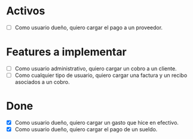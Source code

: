 # Activos
- [ ] Como usuario dueño, quiero cargar el pago a un proveedor.

# Features a implementar
- [ ] Como usuario administrativo, quiero cargar un cobro a un cliente.
- [ ] Como cualquier tipo de usuario, quiero cargar una factura y un recibo asociados a un cobro.

# Done
- [x] Como usuario dueño, quiero cargar un gasto que hice en efectivo.
- [x] Como usuario dueño, quiero cargar el pago de un sueldo.

